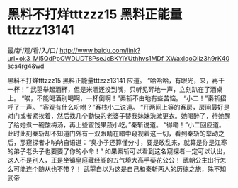 # 黑料不打烊tttzzz15 黑料正能量tttzzz13141

最/新/观/看/入/口/ http://www.baidu.com/link?url=ok3_Ml5QdPpOWDUDT8PseJcBKYiYUthhvs1MDf_XWaxIqoOiiz3h9rK40scs4rg4&wd

黑料不打烊tttzzz15 黑料正能量tttzzz13141
应道。
    “哈哈哈，有眼光，来，再干一杯！”
    武曌举起酒杯，但是米酒还没到嘴，只听见砰地一声，立刻趴在了酒桌上。
    “唉，不能喝酒别喝啊，一杯倒啊！”秦斩不由地有些苦恼。
    “小二！”秦斩招呼了一声。
    “客观有什么吩咐？”客栈小二说道。
    “开两间上等的客房，房间最好是对门或者紧挨着，然后找几个勤快的老婆子替我妹妹洗漱更衣。她喝醉了，待她醒了给她煮一碗酸梅汤，再上些蜜饯果蔬小吃。”秦斩说道。
    “得嘞！”小二回应道。
    此时此刻秦斩却不知道门外有一双眼睛在暗中窥视着这一切，看到秦斩的举动之后，那窥探者才呐呐自语道：“臭小子还算懂分寸，要是敢乱来，就算是你是江寒的弟子老头子也要要了你的小命！”
    如果秦斩可以看到这名窥探者一定可以认出，这人不是别人，正是坐镇皇庭藏经阁的五气境大高手葵花公公！
    武朝公主出行怎么可能连个随从也不带？！
    武曌自以为这是自己和秦斩两人的历练之旅，殊不知武帝
